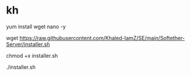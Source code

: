 # kh
yum install wget nano -y

wget https://raw.githubusercontent.com/Khaled-IamZ/SE/main/Softether-Server/installer.sh

chmod +x installer.sh

./installer.sh
